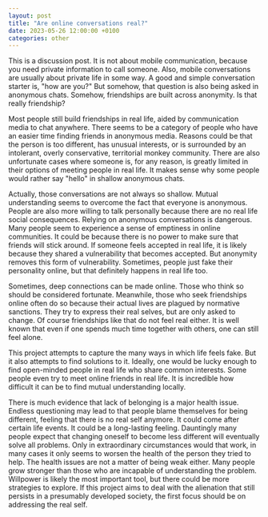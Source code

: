 ```yaml
---
layout: post
title: "Are online conversations real?"
date: 2023-05-26 12:00:00 +0100
categories: other
---
```


This is a discussion post. It is not about mobile communication, because you need private information to call someone. Also, mobile conversations are usually about private life in some way. A good and simple conversation starter is, "how are you?" But somehow, that question is also being asked in anonymous chats. Somehow, friendships are built across anonymity. Is that really friendship?

Most people still build friendships in real life, aided by communication media to chat anywhere. There seems to be a category of people who have an easier time finding friends in anonymous media. Reasons could be that the person is too different, has unusual interests, or is surrounded by an intolerant, overly conservative, territorial monkey community. There are also unfortunate cases where someone is, for any reason, is greatly limited in their options of meeting people in real life. It makes sense why some people would rather say "hello" in shallow anonymous chats.

Actually, those conversations are not always so shallow. Mutual understanding seems to overcome the fact that everyone is anonymous. People are also more willing to talk personally because there are no real life social consequences. Relying on anonymous conversations is dangerous. Many people seem to experience a sense of emptiness in online communities. It could be because there is no power to make sure that friends will stick around. If someone feels accepted in real life, it is likely because they shared a vulnerability that becomes accepted. But anonymity removes this form of vulnerability. Sometimes, people just fake their personality online, but that definitely happens in real life too.

Sometimes, deep connections can be made online. Those who think so should be considered fortunate. Meanwhile, those who seek friendships online often do so because their actual lives are plagued by normative sanctions. They try to express their real selves, but are only asked to change. Of course friendships like that do not feel real either. It is well known that even if one spends much time together with others, one can still feel alone.

This project attempts to capture the many ways in which life feels fake. But it also attempts to find solutions to it. Ideally, one would be lucky enough to find open-minded people in real life who share common interests. Some people even try to meet online friends in real life. It is incredible how difficult it can be to find mutual understanding locally.

There is much evidence that lack of belonging is a major health issue. Endless questioning may lead to that people blame themselves for being different, feeling that there is no real self anymore. It could come after certain life events. It could be a long-lasting feeling. Dauntingly many people expect that changing oneself to become less different will eventually solve all problems. Only in extraordinary circumstances would that work, in many cases it only seems to worsen the health of the person they tried to help. The health issues are not a matter of being weak either. Many people grow stronger than those who are incapable of understanding the problem. Willpower is likely the most important tool, but there could be more strategies to explore. If this project aims to deal with the alienation that still persists in a presumably developed society, the first focus should be on addressing the real self.